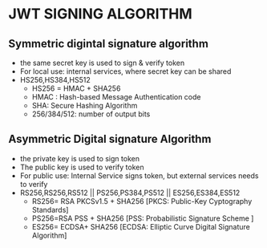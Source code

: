 # JWT SIGNING ALGORITHM

## Symmetric digintal signature algorithm

- the same secret key is used to sign & verify token 
- For local use: internal services, where secret key can be shared
- HS256,HS384,HS512
  - HS256 = HMAC + SHA256 
  - HMAC : Hash-based Message Authentication  code
  - SHA: Secure  Hashing Algorithm 
  - 256/384/512: number of output bits 

## Asymmetric Digital signature Algorithm

- the private key is used to sign token 
- The public key is used to verify token 
- For public use: Internal Service signs token, but external services needs to verify 
- RS256,RS256,RS512 || PS256,PS384,PS512 || ES256,ES384,ES512
  - RS256= RSA PKCSv1.5 + SHA256 [PKCS: Public-Key Cyptography Standards]
  - PS256=RSA PSS + SHA256 [PSS: Probabilistic Signature Scheme ]
  - ES256= ECDSA+ SHA256 [ECDSA: Elliptic Curve Digital Signature Algorithm]
